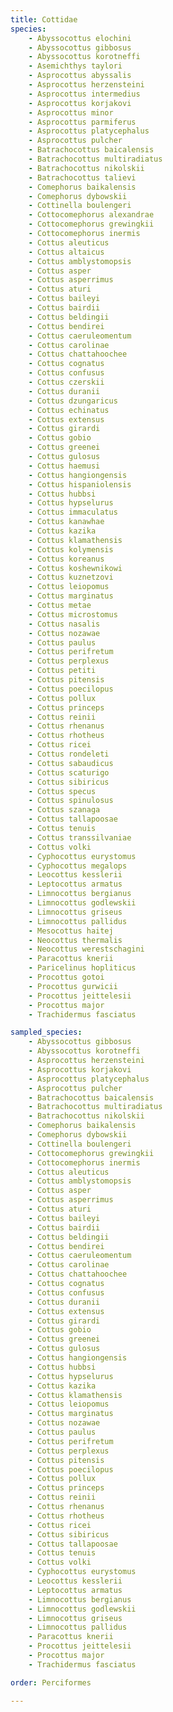 ```yaml
---
title: Cottidae
species:
    - Abyssocottus elochini
    - Abyssocottus gibbosus
    - Abyssocottus korotneffi
    - Asemichthys taylori
    - Asprocottus abyssalis
    - Asprocottus herzensteini
    - Asprocottus intermedius
    - Asprocottus korjakovi
    - Asprocottus minor
    - Asprocottus parmiferus
    - Asprocottus platycephalus
    - Asprocottus pulcher
    - Batrachocottus baicalensis
    - Batrachocottus multiradiatus
    - Batrachocottus nikolskii
    - Batrachocottus talievi
    - Comephorus baikalensis
    - Comephorus dybowskii
    - Cottinella boulengeri
    - Cottocomephorus alexandrae
    - Cottocomephorus grewingkii
    - Cottocomephorus inermis
    - Cottus aleuticus
    - Cottus altaicus
    - Cottus amblystomopsis
    - Cottus asper
    - Cottus asperrimus
    - Cottus aturi
    - Cottus baileyi
    - Cottus bairdii
    - Cottus beldingii
    - Cottus bendirei
    - Cottus caeruleomentum
    - Cottus carolinae
    - Cottus chattahoochee
    - Cottus cognatus
    - Cottus confusus
    - Cottus czerskii
    - Cottus duranii
    - Cottus dzungaricus
    - Cottus echinatus
    - Cottus extensus
    - Cottus girardi
    - Cottus gobio
    - Cottus greenei
    - Cottus gulosus
    - Cottus haemusi
    - Cottus hangiongensis
    - Cottus hispaniolensis
    - Cottus hubbsi
    - Cottus hypselurus
    - Cottus immaculatus
    - Cottus kanawhae
    - Cottus kazika
    - Cottus klamathensis
    - Cottus kolymensis
    - Cottus koreanus
    - Cottus koshewnikowi
    - Cottus kuznetzovi
    - Cottus leiopomus
    - Cottus marginatus
    - Cottus metae
    - Cottus microstomus
    - Cottus nasalis
    - Cottus nozawae
    - Cottus paulus
    - Cottus perifretum
    - Cottus perplexus
    - Cottus petiti
    - Cottus pitensis
    - Cottus poecilopus
    - Cottus pollux
    - Cottus princeps
    - Cottus reinii
    - Cottus rhenanus
    - Cottus rhotheus
    - Cottus ricei
    - Cottus rondeleti
    - Cottus sabaudicus
    - Cottus scaturigo
    - Cottus sibiricus
    - Cottus specus
    - Cottus spinulosus
    - Cottus szanaga
    - Cottus tallapoosae
    - Cottus tenuis
    - Cottus transsilvaniae
    - Cottus volki
    - Cyphocottus eurystomus
    - Cyphocottus megalops
    - Leocottus kesslerii
    - Leptocottus armatus
    - Limnocottus bergianus
    - Limnocottus godlewskii
    - Limnocottus griseus
    - Limnocottus pallidus
    - Mesocottus haitej
    - Neocottus thermalis
    - Neocottus werestschagini
    - Paracottus knerii
    - Paricelinus hopliticus
    - Procottus gotoi
    - Procottus gurwicii
    - Procottus jeittelesii
    - Procottus major
    - Trachidermus fasciatus

sampled_species:
    - Abyssocottus gibbosus
    - Abyssocottus korotneffi
    - Asprocottus herzensteini
    - Asprocottus korjakovi
    - Asprocottus platycephalus
    - Asprocottus pulcher
    - Batrachocottus baicalensis
    - Batrachocottus multiradiatus
    - Batrachocottus nikolskii
    - Comephorus baikalensis
    - Comephorus dybowskii
    - Cottinella boulengeri
    - Cottocomephorus grewingkii
    - Cottocomephorus inermis
    - Cottus aleuticus
    - Cottus amblystomopsis
    - Cottus asper
    - Cottus asperrimus
    - Cottus aturi
    - Cottus baileyi
    - Cottus bairdii
    - Cottus beldingii
    - Cottus bendirei
    - Cottus caeruleomentum
    - Cottus carolinae
    - Cottus chattahoochee
    - Cottus cognatus
    - Cottus confusus
    - Cottus duranii
    - Cottus extensus
    - Cottus girardi
    - Cottus gobio
    - Cottus greenei
    - Cottus gulosus
    - Cottus hangiongensis
    - Cottus hubbsi
    - Cottus hypselurus
    - Cottus kazika
    - Cottus klamathensis
    - Cottus leiopomus
    - Cottus marginatus
    - Cottus nozawae
    - Cottus paulus
    - Cottus perifretum
    - Cottus perplexus
    - Cottus pitensis
    - Cottus poecilopus
    - Cottus pollux
    - Cottus princeps
    - Cottus reinii
    - Cottus rhenanus
    - Cottus rhotheus
    - Cottus ricei
    - Cottus sibiricus
    - Cottus tallapoosae
    - Cottus tenuis
    - Cottus volki
    - Cyphocottus eurystomus
    - Leocottus kesslerii
    - Leptocottus armatus
    - Limnocottus bergianus
    - Limnocottus godlewskii
    - Limnocottus griseus
    - Limnocottus pallidus
    - Paracottus knerii
    - Procottus jeittelesii
    - Procottus major
    - Trachidermus fasciatus

order: Perciformes

---
```

